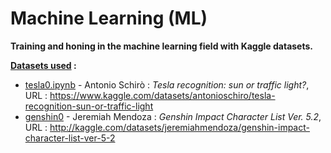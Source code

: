 # Machine Learning (ML) 
**Training and honing in the machine learning field with Kaggle datasets.**


**<ins>Datasets used</ins> :** 

- [<ins>tesla0.ipynb</ins>](https://github.com/L3N-L3N/machine_learning/blob/main/tesla0.ipynb) - Antonio Schirò : *Tesla recognition: sun or traffic light?*, URL : https://www.kaggle.com/datasets/antonioschiro/tesla-recognition-sun-or-traffic-light
- <ins>genshin0</ins> - Jeremiah Mendoza : *Genshin Impact Character List Ver. 5.2*, URL : http://kaggle.com/datasets/jeremiahmendoza/genshin-impact-character-list-ver-5-2
